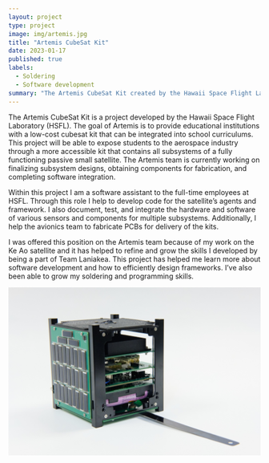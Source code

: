 ```yaml
---
layout: project
type: project
image: img/artemis.jpg
title: "Artemis CubeSat Kit"
date: 2023-01-17
published: true
labels:
  - Soldering
  - Software development
summary: "The Artemis CubeSat Kit created by the Hawaii Space Flight Laboratory aims to provide educational institutions with the ability to expose students to the space industry and the process of developing small satellites."
---
```


The Artemis CubeSat Kit is a project developed by the Hawaii Space Flight Laboratory (HSFL). The goal of Artemis is to provide educational institutions with a low-cost cubesat kit that can be integrated into school curriculums. This project will be able to expose students to the aerospace industry through a more accessible kit that contains all subsystems of a fully functioning passive small satellite. The Artemis team is currently working on finalizing subsystem designs, obtaining components for fabrication, and completing software integration.

Within this project I am a software assistant to the full-time employees at HSFL. Through this role I help to develop code for the satellite’s agents and framework. I also document, test, and integrate the hardware and software of various sensors and components for multiple subsystems. Additionally, I help the avionics team to fabricate PCBs for delivery of the kits.

I was offered this position on the Artemis team because of my work on the Ke Ao satellite and it has helped to refine and grow the skills I developed by being a part of Team Laniakea. This project has helped me learn more about software development and how to efficiently design frameworks. I’ve also been able to grow my soldering and programming skills. 

<img class="img-fluid" src="../img/artemis-image.jpg">
